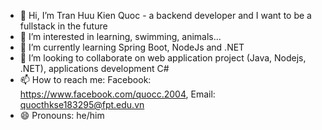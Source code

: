 - 👋 Hi, I’m Tran Huu Kien Quoc - a backend developer and I want to be a fullstack in the future
- 👀 I’m interested in learning, swimming, animals...
- 🌱 I’m currently learning Spring Boot, NodeJs and .NET
- 💞️ I’m looking to collaborate on web application project (Java, Nodejs, .NET), applications development C#
- 📫 How to reach me: 
Facebook: https://www.facebook.com/quocc.2004,
Email: quocthkse183295@fpt.edu.vn
- 😄 Pronouns: he/him

<!---
quoc10973/quoc10973 is a ✨ special ✨ repository because its `README.md` (this file) appears on your GitHub profile.
You can click the Preview link to take a look at your changes.
--->

